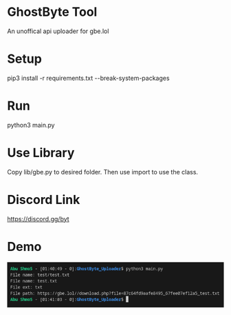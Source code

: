 # GhostByte Tool
An unoffical api uploader for gbe.lol

# Setup
pip3 install -r requirements.txt --break-system-packages

# Run
python3 main.py

# Use Library
Copy lib/gbe.py to desired folder. Then use import to use the class.

# Discord Link
https://discord.gg/byt

# Demo
![Demo](/static/images/demo.png)